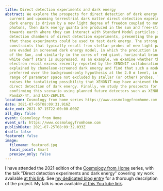 ```yaml
---
title: Direct detection experiments and dark energy
abstract: We explore the prospects for direct detection of dark energy by
  current and upcoming terrestrial dark matter direct detection experiments. If
  dark energy is driven by a new light degree of freedom coupled to matter and
  photons, then dark energy quanta are produced in the sun and free-stream
  towards earth where they can interact with Standard Model particles in the
  detection chambers of direct detection experiments, presenting the possibility
  that these experiments could be used to test dark energy. The strong
  constraints that typically result from stellar probes of new light particles
  are evaded in screened dark energy model, in which the production in the core
  of the Sun, and similarly in the cores of red giant, horizontal branch and
  white dwarf stars is suppressed. As an example, we examine whether the
  electron recoil excess recently reported by the XENON1T collaboration can be
  explained by chameleon-screened dark energy and find that such a model is
  preferred over the background-only hypothesis at the 2.0 σ level, in a large
  range of parameter space not excluded by stellar (or other) probes. This
  raises the tantalizing possibility that XENON1T may have achieved the first
  direct detection of dark energy. Finally, we study the prospects for
  confirming this scenario using planned future detectors such as XENONnT,
  PandaX-4T, and LUX-ZEPLIN.
location: Cosmology from home series https://www.cosmologyfromhome.com
date: 2021-07-05T08:09:31.916Z
date_end: 2021-07-15T22:00:00.000Z
all_day: false
event: Cosmology from Home
event_url: https://www.cosmologyfromhome.com
publishDate: 2021-07-25T08:09:32.033Z
draft: false
featured: false
image:
  filename: featured.jpg
  focal_point: Smart
  preview_only: false
---
```

I have attended the 2021 edition of the [Cosmology from Home](https://www.cosmologyfromhome.com) series, with the talk "Direct detection experiments and dark energy" covering my work available [at this link](https://arxiv.org/pdf/2103.15834). See [my dedicated blog entry](https://lucavisinelli.com/post/can-we-detect-dark-energy-in-the-lab/) for a thorough description of the project. My talk is now available [at this YouTube link](https://www.youtube.com/watch?v=sTEmga0OFyg).